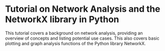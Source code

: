 # Tutorial on Network Analysis and the NetworkX library in Python

This tutorial covers a background on network analysis, providing an overview of concepts and listing potential use cases. This also covers basic plotting and graph analysis functions of the Python library NetworkX.
